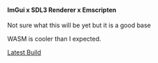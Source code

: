 #### ImGui x SDL3 Renderer x Emscripten

Not sure what this will be yet but it is a good base

WASM is cooler than I expected.


[Latest Build]("/build/main.html")